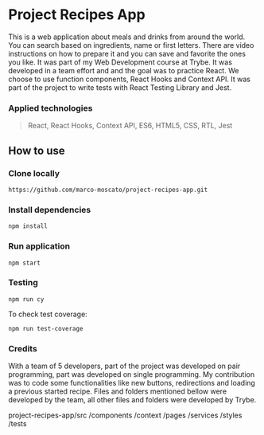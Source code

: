 # Project Recipes App
This is a web application about meals and drinks from around the world. You can search based on ingredients, name or first letters. There are video instructions on how to prepare it and you can save and favorite the ones you like.
It was part of my Web Development course at Trybe. It was developed in a team effort and and the goal was to practice React. We choose to use function components, React Hooks and Context API. It was part of the project to write tests with React Testing Library and Jest.

### Applied technologies
> React, React Hooks, Context API, ES6, HTML5, CSS, RTL, Jest

## How to use
### Clone locally
```
https://github.com/marco-moscato/project-recipes-app.git
```

### Install dependencies
```
npm install
```

### Run application
```
npm start
```

### Testing
```
npm run cy
```

To check test coverage:
```
npm run test-coverage
```
### Credits

With a team of 5 developers, part of the project was developed on pair programming, part was developed on single programming.
My contribution was to code some functionalities like new buttons, redirections and loading a previous started recipe. Files and folders mentioned bellow were developed by the team, all other files and folders were developed by Trybe.

project-recipes-app/src
    /components
    /context
    /pages
    /services
    /styles
    /tests

